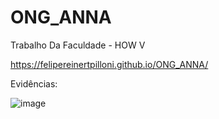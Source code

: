 # ONG_ANNA
Trabalho Da Faculdade - HOW V


https://felipereinertpilloni.github.io/ONG_ANNA/

Evidências:

![image](https://github.com/felipereinertpilloni/ONG_ANNA/assets/163592593/dcef52b9-be95-4d2d-b30f-cb3ded10261e)
